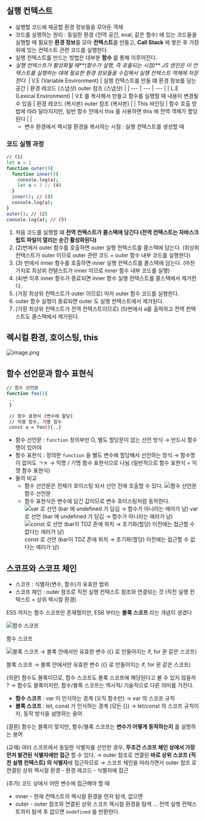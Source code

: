 ## 실행 컨텍스트

- 실행할 코드에 제공할 환경 정보들을 모아둔 객체
- 코드를 실행하는 원리
  : 동일한 환경 (전역 공간, eval, 같은 함수) 에 있는 코드들을 실행할 때 필요한 **환경 정보**를 모아 **컨텍스트**를 만들고, **Call Stack** 에 쌓은 후 가장 위에 있는 컨텍스트 관련 코드를 실행한다.
- 실행 컨텍스트를 만드는 방법은 대부분 **함수** 를 통해 이루어진다.
- _실행 컨텍스트가 활성화될 때**(함수가 실행, 즉 호출되는 시점)** JS 엔진은 이 컨텍스트를 실행하는 데에 필요한 환경 정보들을 수집해서 실행 컨텍스트 객체에 저장한다._
  | V.E (Variable Environment) | 실행 컨텍스트를 만들 떄 환경 정보를 담는 공간 | 환경 레코드 (스냅샷)
  outer 참조 (스냅샷) |
  | --- | --- | --- |
  | L.E (Lexical Environment) | V.E 를 복사해서 만들고 함수를 실행할 때 내용이 변경될 수 있음 | 환경 레코드 (복사본)
  outer 참조 (복사본) |
  | This 바인딩 | 함수 호출 방법에 따라 달라지지만, 일반 함수 안에서 this 를 사용하면 this 에 전역 객체가 할당된다 | |
  - 변수 환경에서 렉시컬 환경을 복사하는 시점 : 실행 컨텍스트를 생성할 때

### 코드 실행 과정

```bash
// (1)
let a = 1
function outer(){
  function inner(){
    console.log(a);
    let a = 3 // (4)
  }
  inner(); // (3)
  console.log(a);
}
outer(); // (2)
console.log(a); // (5)
```

1. 처음 코드를 실행할 떄 **전역 컨텍스트가 콜스택에 담긴다
   (전역 컨텍스트는 자바스크립트 파일이 열리는 순간 활성화된다)**
2. (2)번에서 outer 함수를 호출하면 outer 실행 컨텍스트를 콜스택에 담는다.
   (최상위 컨텍스트가 outer 이므로 outer 관련 코드 = outer 함수 내부 코드를 실행한다)
3. (3) 번에서 inner 함수를 호출하면 inner 실행 컨텍스트를 콜스택에 담는다.
   (마찬가지로 최상위 컨텓스트가 inner 이므로 inner 함수 내부 코드를 실행)
4. (4)번 이후 inner 함수가 종료되면 inner 함수 실행 컨텍스트를 콜스택에서 제거한다.
5. (가장 최상위 컨텍스트가 outer 이므로) 마저 outer 함수 코드를 실행한다.
6. outer 함수 실행이 종료되면 outer 도 실행 컨텍스트에서 제거된다.
7. (가장 최상위 컨텍스트가 전역 컨텍스트이므로) (5)번에서 a를 출력하고 전역 컨텍스트도 콜스택에서 제거된다.

## 렉시컬 환경, 호이스팅, this

![image.png](attachment:b5ffca18-f8a1-4d0c-ac04-096eae83aa2e:image.png)

## 함수 선언문과 함수 표현식

```bash
// 함수 선언문
function foo(){
 ..
 }

 // 함수 표현식 (변수에 할당)
 // 익명 함수, 기명 함수
 const a = foo(){..}
```

- 함수 선언문 : `function` 정의부만 O, 별도 할당문이 없는 선언 방식
  → 반드시 함수명이 있어야
- 함수 표현식 : 정의한 `function` 을 별도 변수에 할당해서 선언하는 방식
  → 함수명이 없어도 ㄱㅊ → 익명 / 기명 함수 표현식으로 나뉨
  (일반적으로 함수 표현식 = 익명 함수 표현식)
- 둘의 비교
  - 함수 선언문은 전체가 호이스팅 되서 선언 전에 호출할 수 있다.
    ![함수 선언문](attachment:d9f62e00-6ea4-4580-8d01-62920e085569:스크린샷_2025-10-25_오후_12.47.16.png)
    함수 선언문
  - 함수 표현식은 변수에 담긴 값이므로 변수 호이스팅처럼 동작한다.
    ![var 로 선언 (bar 에 undefined 가 담김 → 함수가 아니라는 에러가 남)](attachment:53fa490d-69b1-4c51-bb2f-945cb86fc657:스크린샷_2025-10-25_오후_12.47.24.png)
    var 로 선언 (bar 에 undefined 가 담김 → 함수가 아니라는 에러가 남)
    ![const 로 선언 (bar이 TDZ 존에 위치 → 초기화(할당) 이전에는 접근할 수 없다는 에러가 남)](attachment:f2bd4a4a-0755-459a-9142-2b807a548360:스크린샷_2025-10-25_오후_12.47.41.png)
    const 로 선언 (bar이 TDZ 존에 위치 → 초기화(할당) 이전에는 접근할 수 없다는 에러가 남)

## 스코프와 스코프 체인

- 스코프 : 식별자(변수, 함수)가 유효한 범위
- 스코프 체인 : outer 참조로 직전 실행 컨텍스트 참조와 연결되는 것
  (직전 실행 컨텍스트 = 상위 렉시컬 환경)

ES5 까지는 함수 스코프만 존재했지만, ES6 부터는 **블록 스코프** 라는 개념이 생겼다

![함수 스코프](attachment:fadf819f-c050-45f9-94b7-5e501058ca94:스크린샷_2025-10-25_오후_12.58.06.png)

함수 스코프

![블록 스코프 → 블록 안에서만 유효한 변수
({} 로 만들어지는 if, for 문 같은 스코프)](attachment:839fc2ec-346e-4a7c-a018-468779d03c88:스크린샷_2025-10-25_오후_12.57.53.png)

블록 스코프 → 블록 안에서만 유효한 변수
({} 로 만들어지는 if, for 문 같은 스코프)

(의문) 함수도 블록이므로, 함수 스코프도 블록 스코프에 해당된다고 볼 수 있지 않을까 ?
→ 함수도 블록이지만, 함수/블록 스코프는 역사적/ 기술적으로 다른 의미를 가진다.

- **함수 스코프** : var 이 인식하는 경계 (오직 함수만)
  → var 의 스코프 규칙
- **블록 스코프** : let, const 가 인식하는 경계 (모든 {})
  → let/const 의 스코프 규칙이자, 동작 방식을 설명하는 용어

(결론) 함수는 블록이 맞지만, 함수/블록 스코프는 **변수가 어떻게 동작하는지** 를 설명하는 용어

(교재) 여러 스코프에서 동일한 식별자를 선언한 경우, **무조건 스코프 체인 상에서 가장 먼저 발견된 식별자에만 접근** 할 수 있다.
→ outer 참조로 연결된 **바로 상위 스코프 (직전 실행 컨텍스트) 의 식별자**에 접근하므로
→ 스코프 체인을 따라가면서 outer 참조 로 연결된 상위 렉시컬 환경 - 환경 레코드 - 식별자에 접근

(추가)
코드 상에서 어떤 변수에 접근해야 할 때

- inner - 현재 컨텍스트의 렉시컬 환경을 먼저 탐색, 없으면
- outer - outer 참조와 연결된 상위 스코프 렉시컬 환경을 탐색 …
  전역 실행 컨텍스트까지 탐색 후 없으면 `ùndefined` 를 반환한다.
